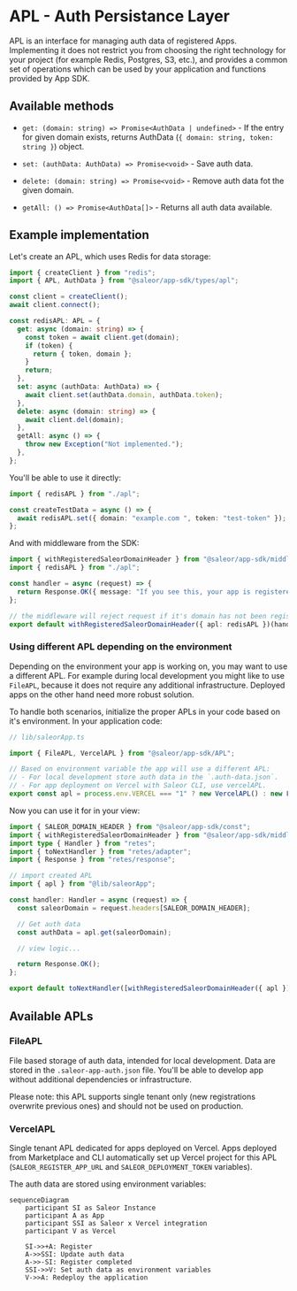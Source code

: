 # APL - Auth Persistance Layer

APL is an interface for managing auth data of registered Apps. Implementing it does not restrict you from choosing the right technology for your project (for example Redis, Postgres, S3, etc.), and provides a common set of operations which can be used by your application and functions provided by App SDK.

## Available methods

- `get: (domain: string) => Promise<AuthData | undefined>` - If the entry for given domain exists, returns AuthData (`{ domain: string, token: string }`) object.

- `set: (authData: AuthData) => Promise<void>` - Save auth data.

- `delete: (domain: string) => Promise<void>` - Remove auth data fot the given domain.

- `getAll: () => Promise<AuthData[]>` - Returns all auth data available.

## Example implementation

Let's create an APL, which uses Redis for data storage:

```ts
import { createClient } from "redis";
import { APL, AuthData } from "@saleor/app-sdk/types/apl";

const client = createClient();
await client.connect();

const redisAPL: APL = {
  get: async (domain: string) => {
    const token = await client.get(domain);
    if (token) {
      return { token, domain };
    }
    return;
  },
  set: async (authData: AuthData) => {
    await client.set(authData.domain, authData.token);
  },
  delete: async (domain: string) => {
    await client.del(domain);
  },
  getAll: async () => {
    throw new Exception("Not implemented.");
  },
};
```

You'll be able to use it directly:

```ts
import { redisAPL } from "./apl";

const createTestData = async () => {
  await redisAPL.set({ domain: "example.com ", token: "test-token" });
};
```

And with middleware from the SDK:

```ts
import { withRegisteredSaleorDomainHeader } from "@saleor/app-sdk/middleware";
import { redisAPL } from "./apl";

const handler = async (request) => {
  return Response.OK({ message: "If you see this, your app is registered!" });
};

// the middleware will reject request if it's domain has not been registered
export default withRegisteredSaleorDomainHeader({ apl: redisAPL })(handler);
```

### Using different APL depending on the environment

Depending on the environment your app is working on, you may want to use a different APL. For example during local development you might like to use `FileAPL`, because it does not require any additional infrastructure. Deployed apps on the other hand need more robust solution.

To handle both scenarios, initialize the proper APLs in your code based on it's environment. In your application code:

```ts
// lib/saleorApp.ts

import { FileAPL, VercelAPL } from "@saleor/app-sdk/APL";

// Based on environment variable the app will use a different APL:
// - For local development store auth data in the `.auth-data.json`.
// - For app deployment on Vercel with Saleor CLI, use vercelAPL.
export const apl = process.env.VERCEL === "1" ? new VercelAPL() : new FileAPL();
```

Now you can use it for in your view:

```ts
import { SALEOR_DOMAIN_HEADER } from "@saleor/app-sdk/const";
import { withRegisteredSaleorDomainHeader } from "@saleor/app-sdk/middleware";
import type { Handler } from "retes";
import { toNextHandler } from "retes/adapter";
import { Response } from "retes/response";

// import created APL
import { apl } from "@lib/saleorApp";

const handler: Handler = async (request) => {
  const saleorDomain = request.headers[SALEOR_DOMAIN_HEADER];

  // Get auth data
  const authData = apl.get(saleorDomain);

  // view logic...

  return Response.OK();
};

export default toNextHandler([withRegisteredSaleorDomainHeader({ apl }), handler]);
```

## Available APLs

### FileAPL

File based storage of auth data, intended for local development. Data are stored in the `.saleor-app-auth.json` file. You'll be able to develop app without additional dependencies or infrastructure.

Please note: this APL supports single tenant only (new registrations overwrite previous ones) and should not be used on production.

### VercelAPL

Single tenant APL dedicated for apps deployed on Vercel. Apps deployed from Marketplace and CLI automatically set up Vercel project for this APL (`SALEOR_REGISTER_APP_URL` and `SALEOR_DEPLOYMENT_TOKEN` variables).

The auth data are stored using environment variables:

```mermaid
sequenceDiagram
    participant SI as Saleor Instance
    participant A as App
    participant SSI as Saleor x Vercel integration
    participant V as Vercel

    SI->>+A: Register
    A->>SSI: Update auth data
    A->>-SI: Register completed
    SSI->>V: Set auth data as environment variables
    V->>A: Redeploy the application
```
